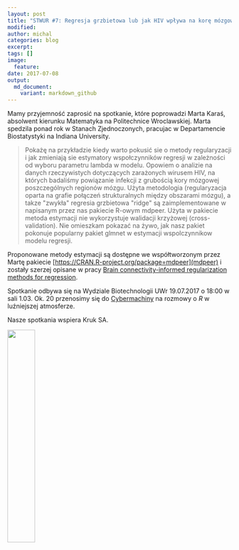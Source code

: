 ```yaml
---
layout: post
title: "STWUR #7: Regresja grzbietowa lub jak HIV wpływa na korę mózgową"
modified:
author: michal
categories: blog
excerpt:
tags: []
image:
  feature:
date: 2017-07-08
output:
  md_document:
    variant: markdown_github
---
```


Mamy przyjemność zaprosić na spotkanie, które poprowadzi Marta Karaś, absolwent kierunku Matematyka na Politechnice Wroclawskiej. Marta spedzila ponad rok w Stanach Zjednoczonych, pracujac w Departamencie Biostatystyki na Indiana University. 

> Pokażę na przykładzie kiedy warto pokusić sie o metody regularyzacji i jak zmieniają sie estymatory wspołczynników regresji w zależności od wyboru parametru lambda w modelu. Opowiem o analizie na danych rzeczywistych dotyczących zarażonych wirusem HIV, na których badaliśmy powiązanie infekcji z grubością kory mózgowej poszczególnych regionów mózgu. Użyta metodologia (regularyzacja oparta na grafie połączeń strukturalnych między obszarami mózgu), a takze "zwykła" regresia grzbietowa "ridge" są zaimplementowane w napisanym przez nas pakiecie R-owym mdpeer. Użyta w pakiecie metoda estymacji nie wykorzystuje walidacji krzyżowej (cross-validation). Nie omieszkam pokazać na żywo, jak nasz pakiet pokonuje popularny pakiet glmnet w estymacji wspolczynnikow modelu regresji.

Proponowane metody estymacji są dostępne we współtworzonym przez Martę pakiecie [https://CRAN.R-project.org/package=mdpeer](mdpeer) i zostały szerzej opisane w pracy [Brain connectivity-informed regularization methods for regression](http://www.biorxiv.org/content/early/2017/03/18/117945).

Spotkanie odbywa się na Wydziale Biotechnologii UWr 19.07.2017 o 18:00 w sali 1.03. Ok. 20 przenosimy się do [Cybermachiny](https://www.facebook.com/Cybermachina/) na rozmowy o *R* w luźniejszej atmosferze.

Nasze spotkania wspiera Kruk SA.

<img src='https://stwur.github.io/STWUR//images/kruk_logo.jpg' id="logo" height="35%" width="35%"/>
